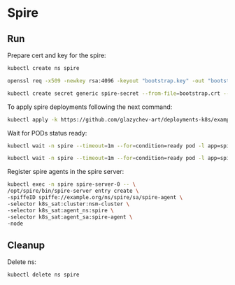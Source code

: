 # Spire

## Run

Prepare cert and key for the spire:

```bash
kubectl create ns spire
```

```bash
openssl req -x509 -newkey rsa:4096 -keyout "bootstrap.key" -out "bootstrap.crt" -days 365 -nodes -subj '/CN=localhost' 2>/dev/null
```

```bash
kubectl create secret generic spire-secret --from-file=bootstrap.crt --from-file=bootstrap.key -n spire
```


To apply spire deployments following the next command:
```bash
kubectl apply -k https://github.com/glazychev-art/deployments-k8s/examples/spire?ref=kust_test
```

Wait for PODs status ready:
```bash
kubectl wait -n spire --timeout=1m --for=condition=ready pod -l app=spire-agent
```
```bash
kubectl wait -n spire --timeout=1m --for=condition=ready pod -l app=spire-server
```

Register spire agents in the spire server:
```bash
kubectl exec -n spire spire-server-0 -- \
/opt/spire/bin/spire-server entry create \
-spiffeID spiffe://example.org/ns/spire/sa/spire-agent \
-selector k8s_sat:cluster:nsm-cluster \
-selector k8s_sat:agent_ns:spire \
-selector k8s_sat:agent_sa:spire-agent \
-node
```

## Cleanup

Delete ns:
```bash
kubectl delete ns spire
```
